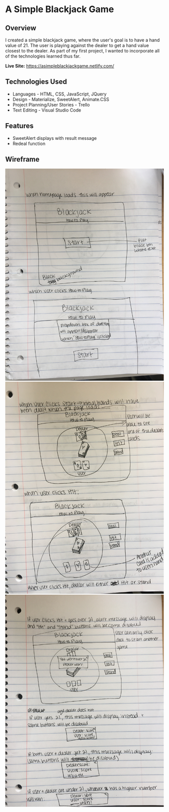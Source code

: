 # A Simple Blackjack Game

## Overview
I created a simple blackjack game, where the user's goal is to have a hand value of 21. The user is playing against the dealer to get a hand value closest to the dealer. As part of my first project, I wanted to incorporate all of the technologies learned thus far.

**Live Site:** https://asimpleblackjackgame.netlify.com/

## Technologies Used
* Languages - HTML, CSS, JavaScript, JQuery
* Design - Materialize, SweetAlert, Animate.CSS
* Project Planning/User Stories - Trello
* Text Editing - Visual Studio Code

## Features
* SweetAlert displays with result message
* Redeal function

## Wireframe

![first wireframe](images/Wireframe_1.JPG)
![second wireframe](images/Wireframe_2.JPG)
![third wireframe](images/Wireframe_3.JPG)
